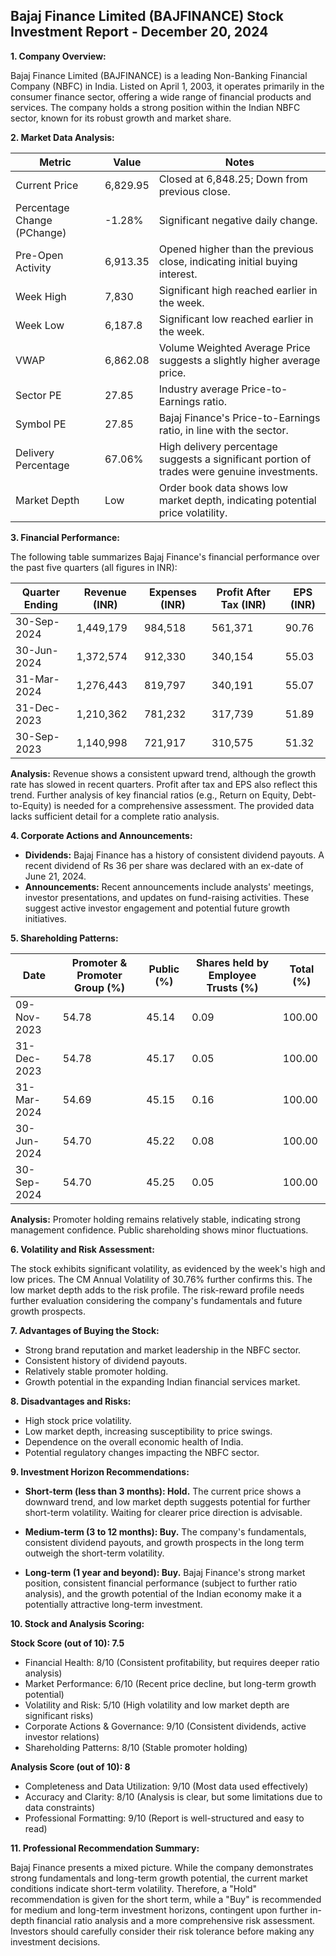 ## Bajaj Finance Limited (BAJFINANCE) Stock Investment Report - December 20, 2024

**1. Company Overview:**

Bajaj Finance Limited (BAJFINANCE) is a leading Non-Banking Financial Company (NBFC) in India.  Listed on April 1, 2003, it operates primarily in the consumer finance sector, offering a wide range of financial products and services.  The company holds a strong position within the Indian NBFC sector, known for its robust growth and market share.

**2. Market Data Analysis:**

| Metric                     | Value          | Notes                                                              |
|-----------------------------|-----------------|----------------------------------------------------------------------|
| Current Price              | 6,829.95       | Closed at 6,848.25; Down from previous close.                     |
| Percentage Change (PChange) | -1.28%         | Significant negative daily change.                                  |
| Pre-Open Activity          | 6,913.35       | Opened higher than the previous close, indicating initial buying interest. |
| Week High                   | 7,830          | Significant high reached earlier in the week.                       |
| Week Low                    | 6,187.8        | Significant low reached earlier in the week.                       |
| VWAP                        | 6,862.08       | Volume Weighted Average Price suggests a slightly higher average price. |
| Sector PE                   | 27.85          | Industry average Price-to-Earnings ratio.                           |
| Symbol PE                   | 27.85          | Bajaj Finance's Price-to-Earnings ratio, in line with the sector.    |
| Delivery Percentage         | 67.06%         | High delivery percentage suggests a significant portion of trades were genuine investments. |
| Market Depth                | Low             | Order book data shows low market depth, indicating potential price volatility. |


**3. Financial Performance:**

The following table summarizes Bajaj Finance's financial performance over the past five quarters (all figures in INR):

| Quarter Ending      | Revenue (INR)     | Expenses (INR)    | Profit After Tax (INR) | EPS (INR) |
|----------------------|--------------------|--------------------|-------------------------|-----------|
| 30-Sep-2024          | 1,449,179         | 984,518           | 561,371                 | 90.76     |
| 30-Jun-2024          | 1,372,574         | 912,330           | 340,154                 | 55.03     |
| 31-Mar-2024          | 1,276,443         | 819,797           | 340,191                 | 55.07     |
| 31-Dec-2023          | 1,210,362         | 781,232           | 317,739                 | 51.89     |
| 30-Sep-2023          | 1,140,998         | 721,917           | 310,575                 | 51.32     |


**Analysis:** Revenue shows a consistent upward trend, although the growth rate has slowed in recent quarters. Profit after tax and EPS also reflect this trend.  Further analysis of key financial ratios (e.g., Return on Equity, Debt-to-Equity) is needed for a comprehensive assessment.  The provided data lacks sufficient detail for a complete ratio analysis.

**4. Corporate Actions and Announcements:**

* **Dividends:**  Bajaj Finance has a history of consistent dividend payouts.  A recent dividend of Rs 36 per share was declared with an ex-date of June 21, 2024.
* **Announcements:** Recent announcements include analysts' meetings, investor presentations, and updates on fund-raising activities. These suggest active investor engagement and potential future growth initiatives.

**5. Shareholding Patterns:**

| Date        | Promoter & Promoter Group (%) | Public (%) | Shares held by Employee Trusts (%) | Total (%) |
|-------------|-----------------------------|------------|---------------------------------|-----------|
| 09-Nov-2023 | 54.78                        | 45.14      | 0.09                           | 100.00    |
| 31-Dec-2023 | 54.78                        | 45.17      | 0.05                           | 100.00    |
| 31-Mar-2024 | 54.69                        | 45.15      | 0.16                           | 100.00    |
| 30-Jun-2024 | 54.70                        | 45.22      | 0.08                           | 100.00    |
| 30-Sep-2024 | 54.70                        | 45.25      | 0.05                           | 100.00    |

**Analysis:** Promoter holding remains relatively stable, indicating strong management confidence.  Public shareholding shows minor fluctuations.

**6. Volatility and Risk Assessment:**

The stock exhibits significant volatility, as evidenced by the week's high and low prices.  The CM Annual Volatility of 30.76% further confirms this.  The low market depth adds to the risk profile.  The risk-reward profile needs further evaluation considering the company's fundamentals and future growth prospects.

**7. Advantages of Buying the Stock:**

* Strong brand reputation and market leadership in the NBFC sector.
* Consistent history of dividend payouts.
* Relatively stable promoter holding.
* Growth potential in the expanding Indian financial services market.

**8. Disadvantages and Risks:**

* High stock price volatility.
* Low market depth, increasing susceptibility to price swings.
* Dependence on the overall economic health of India.
* Potential regulatory changes impacting the NBFC sector.

**9. Investment Horizon Recommendations:**

* **Short-term (less than 3 months): Hold.** The current price shows a downward trend, and low market depth suggests potential for further short-term volatility.  Waiting for clearer price direction is advisable.

* **Medium-term (3 to 12 months): Buy.**  The company's fundamentals, consistent dividend payouts, and growth prospects in the long term outweigh the short-term volatility.

* **Long-term (1 year and beyond): Buy.** Bajaj Finance's strong market position, consistent financial performance (subject to further ratio analysis), and the growth potential of the Indian economy make it a potentially attractive long-term investment.


**10. Stock and Analysis Scoring:**

**Stock Score (out of 10): 7.5**

* Financial Health: 8/10 (Consistent profitability, but requires deeper ratio analysis)
* Market Performance: 6/10 (Recent price decline, but long-term growth potential)
* Volatility and Risk: 5/10 (High volatility and low market depth are significant risks)
* Corporate Actions & Governance: 9/10 (Consistent dividends, active investor relations)
* Shareholding Patterns: 8/10 (Stable promoter holding)

**Analysis Score (out of 10): 8**

* Completeness and Data Utilization: 9/10 (Most data used effectively)
* Accuracy and Clarity: 8/10 (Analysis is clear, but some limitations due to data constraints)
* Professional Formatting: 9/10 (Report is well-structured and easy to read)


**11. Professional Recommendation Summary:**

Bajaj Finance presents a mixed picture. While the company demonstrates strong fundamentals and long-term growth potential, the current market conditions indicate short-term volatility.  Therefore, a "Hold" recommendation is given for the short term, while a "Buy" is recommended for medium and long-term investment horizons, contingent upon further in-depth financial ratio analysis and a more comprehensive risk assessment.  Investors should carefully consider their risk tolerance before making any investment decisions.

